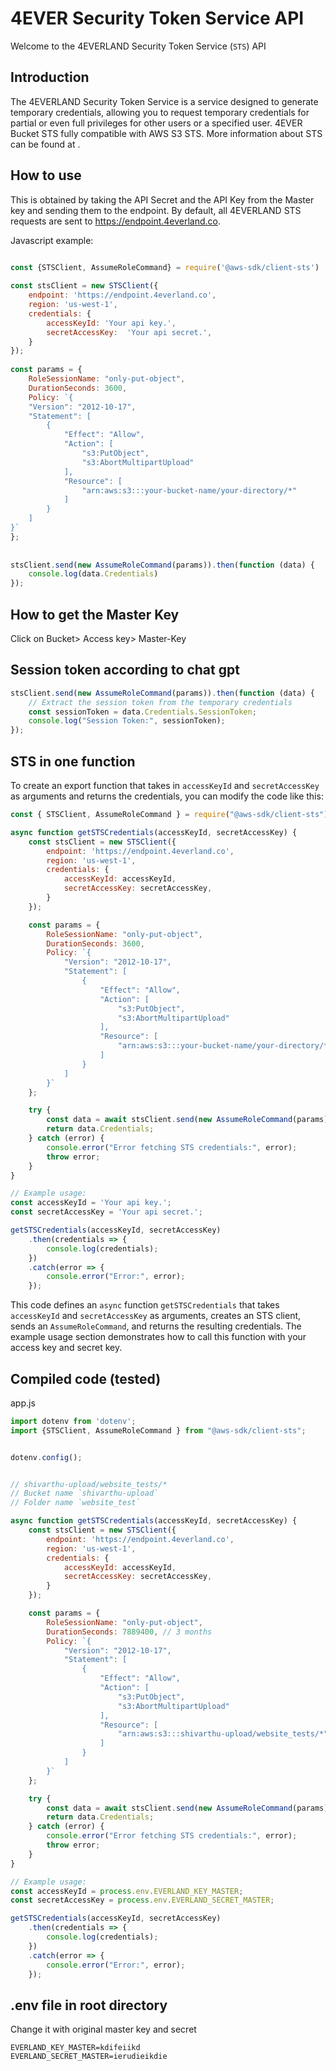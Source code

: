 # 4EVER Security Token Service API

Welcome to the 4EVERLAND Security Token Service (`STS`) API
## Introduction
The 4EVERLAND Security Token Service is a service designed to generate temporary credentials, allowing you to request temporary credentials for partial or even full privileges for other users or a specified user.
4EVER Bucket STS fully compatible with AWS S3 STS. More information about STS can be found at .


## How to use
This is obtained by taking the API Secret and the API Key from the Master key and sending them to the endpoint. By default, all 4EVERLAND STS requests are sent to https://endpoint.4everland.co.


Javascript example:
```javascript

const {STSClient, AssumeRoleCommand} = require('@aws-sdk/client-sts')
​
const stsClient = new STSClient({
    endpoint: 'https://endpoint.4everland.co',
    region: 'us-west-1',
    credentials: {
        accessKeyId: 'Your api key.',
        secretAccessKey:  'Your api secret.',
    }
});
​
const params = {
    RoleSessionName: "only-put-object",
    DurationSeconds: 3600,
    Policy: `{
    "Version": "2012-10-17",
    "Statement": [
        {
            "Effect": "Allow",
            "Action": [
                "s3:PutObject",
                "s3:AbortMultipartUpload"
            ],
            "Resource": [
                "arn:aws:s3:::your-bucket-name/your-directory/*"
            ]
        }
    ]
}`
};
​
​
stsClient.send(new AssumeRoleCommand(params)).then(function (data) {
    console.log(data.Credentials)
});

```
## How to get the Master Key

Click on Bucket> Access key> Master-Key

## Session token according to chat gpt

```javascript
stsClient.send(new AssumeRoleCommand(params)).then(function (data) {
    // Extract the session token from the temporary credentials
    const sessionToken = data.Credentials.SessionToken;
    console.log("Session Token:", sessionToken);
});
```

## STS in one function

To create an export function that takes in `accessKeyId` and `secretAccessKey` as arguments and returns the credentials, you can modify the code like this:

```javascript
const { STSClient, AssumeRoleCommand } = require("@aws-sdk/client-sts");

async function getSTSCredentials(accessKeyId, secretAccessKey) {
    const stsClient = new STSClient({
        endpoint: 'https://endpoint.4everland.co',
        region: 'us-west-1',
        credentials: {
            accessKeyId: accessKeyId,
            secretAccessKey: secretAccessKey,
        }
    });

    const params = {
        RoleSessionName: "only-put-object",
        DurationSeconds: 3600,
        Policy: `{
            "Version": "2012-10-17",
            "Statement": [
                {
                    "Effect": "Allow",
                    "Action": [
                        "s3:PutObject",
                        "s3:AbortMultipartUpload"
                    ],
                    "Resource": [
                        "arn:aws:s3:::your-bucket-name/your-directory/*"
                    ]
                }
            ]
        }`
    };

    try {
        const data = await stsClient.send(new AssumeRoleCommand(params));
        return data.Credentials;
    } catch (error) {
        console.error("Error fetching STS credentials:", error);
        throw error;
    }
}

// Example usage:
const accessKeyId = 'Your api key.';
const secretAccessKey = 'Your api secret.';

getSTSCredentials(accessKeyId, secretAccessKey)
    .then(credentials => {
        console.log(credentials);
    })
    .catch(error => {
        console.error("Error:", error);
    });
```

This code defines an `async` function `getSTSCredentials` that takes `accessKeyId` and `secretAccessKey` as arguments, creates an STS client, sends an `AssumeRoleCommand`, and returns the resulting credentials. The example usage section demonstrates how to call this function with your access key and secret key.

## Compiled code (tested)

app.js

```javascript
import dotenv from 'dotenv';
import {STSClient, AssumeRoleCommand } from "@aws-sdk/client-sts";


dotenv.config();


// shivarthu-upload/website_tests/*
// Bucket name `shivarthu-upload`
// Folder name `website_test`

async function getSTSCredentials(accessKeyId, secretAccessKey) {
    const stsClient = new STSClient({
        endpoint: 'https://endpoint.4everland.co',
        region: 'us-west-1',
        credentials: {
            accessKeyId: accessKeyId,
            secretAccessKey: secretAccessKey,
        }
    });

    const params = {
        RoleSessionName: "only-put-object",
        DurationSeconds: 7889400, // 3 months
        Policy: `{
            "Version": "2012-10-17",
            "Statement": [
                {
                    "Effect": "Allow",
                    "Action": [
                        "s3:PutObject",
                        "s3:AbortMultipartUpload"
                    ],
                    "Resource": [
                        "arn:aws:s3:::shivarthu-upload/website_tests/*" 
                    ]
                }
            ]
        }`
    };

    try {
        const data = await stsClient.send(new AssumeRoleCommand(params));
        return data.Credentials;
    } catch (error) {
        console.error("Error fetching STS credentials:", error);
        throw error;
    }
}

// Example usage:
const accessKeyId = process.env.EVERLAND_KEY_MASTER;
const secretAccessKey = process.env.EVERLAND_SECRET_MASTER;

getSTSCredentials(accessKeyId, secretAccessKey)
    .then(credentials => {
        console.log(credentials);
    })
    .catch(error => {
        console.error("Error:", error);
    });

```

## .env file in root directory

Change it with original master key and secret

```
EVERLAND_KEY_MASTER=kdifeiikd
EVERLAND_SECRET_MASTER=ierudieikdie
```